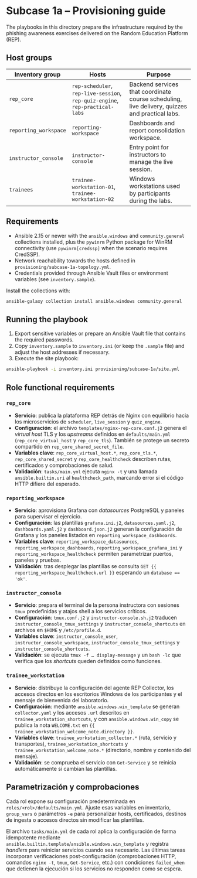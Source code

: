 # Subcase 1a – Provisioning guide

The playbooks in this directory prepare the infrastructure required by the phishing awareness exercises delivered on the Random Education Platform (REP).

## Host groups

| Inventory group | Hosts | Purpose |
| --- | --- | --- |
| `rep_core` | `rep-scheduler`, `rep-live-session`, `rep-quiz-engine`, `rep-practical-labs` | Backend services that coordinate course scheduling, live delivery, quizzes and practical labs. |
| `reporting_workspace` | `reporting-workspace` | Dashboards and report consolidation workspace. |
| `instructor_console` | `instructor-console` | Entry point for instructors to manage the live session. |
| `trainees` | `trainee-workstation-01`, `trainee-workstation-02` | Windows workstations used by participants during the labs. |

## Requirements

- Ansible 2.15 or newer with the `ansible.windows` and `community.general` collections installed, plus the `pywinrm` Python package for WinRM connectivity (use `pywinrm[credssp]` when the scenario requires CredSSP).
- Network reachability towards the hosts defined in `provisioning/subcase-1a-topology.yml`.
- Credentials provided through Ansible Vault files or environment variables (see `inventory.sample`).

Install the collections with:

```bash
ansible-galaxy collection install ansible.windows community.general
```

## Running the playbook

1. Export sensitive variables or prepare an Ansible Vault file that contains the required passwords.
2. Copy `inventory.sample` to `inventory.ini` (or keep the `.sample` file) and adjust the host addresses if necessary.
3. Execute the site playbook:

```bash
ansible-playbook -i inventory.ini provisioning/subcase-1a/site.yml
```

## Role functional requirements

### `rep_core`
- **Servicio**: publica la plataforma REP detrás de Nginx con equilibrio hacia los microservicios de `scheduler`, `live_session` y `quiz_engine`.
- **Configuración**: el archivo `templates/nginx-rep-core.conf.j2` genera el *virtual host* TLS y los *upstreams* definidos en `defaults/main.yml` (`rep_core_virtual_host` y `rep_core_tls`). También se protege un secreto compartido en `rep_core_shared_secret_file`.
- **Variables clave**: `rep_core_virtual_host.*`, `rep_core_tls.*`, `rep_core_shared_secret` y `rep_core_healthcheck` describen rutas, certificados y comprobaciones de salud.
- **Validación**: `tasks/main.yml` ejecuta `nginx -t` y una llamada `ansible.builtin.uri` al `healthcheck_path`, marcando error si el código HTTP difiere del esperado.

### `reporting_workspace`
- **Servicio**: aprovisiona Grafana con *datasources* PostgreSQL y paneles para supervisar el ejercicio.
- **Configuración**: las plantillas `grafana.ini.j2`, `datasources.yaml.j2`, `dashboards.yaml.j2` y `dashboard.json.j2` generan la configuración de Grafana y los paneles listados en `reporting_workspace_dashboards`.
- **Variables clave**: `reporting_workspace_datasources`, `reporting_workspace_dashboards`, `reporting_workspace_grafana_ini` y `reporting_workspace_healthcheck` permiten parametrizar puertos, paneles y pruebas.
- **Validación**: tras desplegar las plantillas se consulta `GET {{ reporting_workspace_healthcheck.url }}` esperando un `database == 'ok'`.

### `instructor_console`
- **Servicio**: prepara el terminal de la persona instructora con sesiones `tmux` predefinidas y atajos shell a los servicios críticos.
- **Configuración**: `tmux.conf.j2` y `instructor-console.sh.j2` traducen `instructor_console_tmux_settings` y `instructor_console_shortcuts` en archivos en `$HOME` y `/etc/profile.d`.
- **Variables clave**: `instructor_console_user`, `instructor_console_workspace`, `instructor_console_tmux_settings` y `instructor_console_shortcuts`.
- **Validación**: se ejecuta `tmux -f … display-message` y un `bash -lc` que verifica que los *shortcuts* queden definidos como funciones.

### `trainee_workstation`
- **Servicio**: distribuye la configuración del agente REP Collector, los accesos directos en los escritorios Windows de los participantes y el mensaje de bienvenida del laboratorio.
- **Configuración**: mediante `ansible.windows.win_template` se generan `collector.yaml` y los accesos `.url` descritos en `trainee_workstation_shortcuts`, y con `ansible.windows.win_copy` se publica la nota `WELCOME.txt` en `{{ trainee_workstation_welcome_note.directory }}`.
- **Variables clave**: `trainee_workstation_collector.*` (ruta, servicio y transportes), `trainee_workstation_shortcuts` y `trainee_workstation_welcome_note.*` (directorio, nombre y contenido del mensaje).
- **Validación**: se comprueba el servicio con `Get-Service` y se reinicia automáticamente si cambian las plantillas.

## Parametrización y comprobaciones

Cada rol expone su configuración predeterminada en `roles/<rol>/defaults/main.yml`. Ajuste esas variables en inventario, `group_vars` o parámetros `-e` para personalizar hosts, certificados, destinos de ingesta o accesos directos sin modificar las plantillas.

El archivo `tasks/main.yml` de cada rol aplica la configuración de forma idempotente mediante `ansible.builtin.template`/`ansible.windows.win_template` y registra *handlers* para reiniciar servicios cuando sea necesario. Las últimas tareas incorporan verificaciones post-configuración (comprobaciones HTTP, comandos `nginx -t`, `tmux`, `Get-Service`, etc.) con condiciones `failed_when` que detienen la ejecución si los servicios no responden como se espera.
